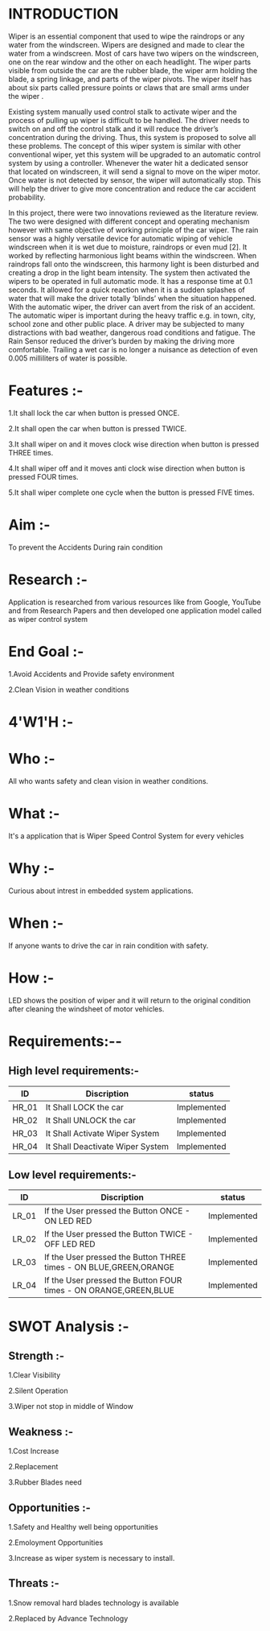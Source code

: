 # INTRODUCTION
Wiper is an essential component that used to wipe the raindrops or any water from the windscreen. Wipers are designed
and made to clear the water from a windscreen. Most of cars have two wipers on the windscreen, one on the rear 
window and the other on each headlight. The wiper parts visible from outside the car are the rubber blade, the wiper 
arm holding the blade, a spring linkage, and parts of the wiper pivots. The wiper itself has about six parts called 
pressure points or claws that are small arms under the wiper .

Existing system manually used control stalk to activate wiper and the process of pulling up wiper is difficult to be 
handled. The driver needs to switch on and off the control stalk and it will reduce the driver’s concentration during the 
driving. Thus, this system is proposed to solve all these problems. The concept of this wiper system is similar with 
other conventional wiper, yet this system will be upgraded to an automatic control system by using a controller. 
Whenever the water hit a dedicated sensor that located on windscreen, it will send a signal to move on the wiper motor. 
Once water is not detected by sensor, the wiper will automatically stop. This will help the driver to give more 
concentration and reduce the car accident probability. 

In this project, there were two innovations reviewed as the literature review. The two were designed with different 
concept and operating mechanism however with same objective of working principle of the car wiper. The rain sensor 
was a highly versatile device for automatic wiping of vehicle windscreen when it is wet due to moisture, raindrops or 
even mud [2]. It worked by reflecting harmonious light beams within the windscreen. When raindrops fall onto the 
windscreen, this harmony light is been disturbed and creating a drop in the light beam intensity. The system then 
activated the wipers to be operated in full automatic mode. It has a response time at 0.1 seconds. It allowed for a quick 
reaction when it is a sudden splashes of water that will make the driver totally ‘blinds’ when the situation happened. 
With the automatic wiper, the driver can avert from the risk of an accident. The automatic wiper is important during 
the heavy traffic e.g. in town, city, school zone and other public place. A driver may be subjected to many distractions 
with bad weather, dangerous road conditions and fatigue. The Rain Sensor reduced the driver’s burden by making the 
driving more comfortable. Trailing a wet car is no longer a nuisance as detection of even 0.005 milliliters of water is 
possible.

# Features :-

1.It shall lock the car when button is pressed ONCE.

2.It shall open the car when button is pressed TWICE.

3.It shall wiper on and it moves clock wise direction when button is pressed THREE times.

4.It shall wiper off and it moves anti clock wise direction when button is pressed FOUR times.

5.It shall wiper complete one cycle when the button is pressed FIVE times.

# Aim :-
To prevent the Accidents During rain condition

# Research :-
Application is researched from various resources like from Google, YouTube and from Research Papers and then developed one application model called as wiper control system

# End Goal :-
1.Avoid Accidents and Provide safety environment

2.Clean Vision in weather conditions

# 4'W1'H :-

# Who :-
All who wants safety and clean vision in weather conditions.

# What :-
It's a application that is Wiper Speed Control System for every vehicles

# Why :-
Curious about intrest in embedded system applications.

# When :-
If anyone wants to drive the car in rain condition with safety.

# How :-
LED shows the position of wiper and it will return to the original condition after cleaning the windsheet of motor vehicles.

# Requirements:--

## High level requirements:-
|   ID |              Discription       |  status       |
|------|--------------------------------|---------------|
| HR_01|It Shall LOCK the car           |Implemented    |
| HR_02|It Shall UNLOCK the car         |Implemented    |                       
| HR_03|It Shall Activate Wiper System  |Implemented    |
| HR_04|It Shall Deactivate Wiper System|Implemented    |


## Low level requirements:-
|   ID |                         Discription                             |  status       |
|------|-----------------------------------------------------------------|---------------|
| LR_01|If the User pressed the Button ONCE - ON LED RED                 |Implemented    |
| LR_02|If the User pressed the Button TWICE - OFF LED RED               |Implemented    |                       
| LR_03|If the User pressed the Button THREE times - ON BLUE,GREEN,ORANGE|Implemented    |
| LR_04|If the User pressed the Button FOUR times - ON ORANGE,GREEN,BLUE |Implemented    |

# SWOT Analysis :-

## Strength :-
1.Clear Visibility

2.Silent Operation

3.Wiper not stop in middle of Window

## Weakness :-
1.Cost Increase

2.Replacement

3.Rubber Blades need

## Opportunities :-
1.Safety and Healthy well being opportunities

2.Emoloyment Opportunities

3.Increase as wiper system is necessary to install.

## Threats :-
1.Snow removal hard blades technology is available

2.Replaced by Advance Technology
